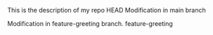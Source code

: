 This is the description of my repo
HEAD
Modification in main branch

Modification in feature-greeting branch.
 feature-greeting
